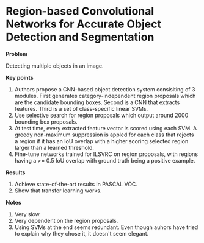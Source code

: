 # Region-based Convolutional Networks for Accurate Object Detection and Segmentation

**Problem**

Detecting multiple objects in an image.

**Key points**

1. Authors propose a CNN-based object detection system consisiting of 3 modules. First generates category-independent region proposals which are the candidate bounding boxes. Second is a CNN that extracts features. Third is a set of class-specific linear SVMs. 
2. Use selective search for region proposals which output around 2000 bounding box proposals.
3. At test time, every extracted feature vector is scored using each SVM. A greedy non-maximum suppression is appled for each class that rejects a region if it has an IoU overlap with a higher scoring selected region larger than a learned threshold.
4. Fine-tune networks trained for ILSVRC on region proposals, with regions having a >= 0.5 IoU overlap with ground truth being a positive example. 

**Results**

1. Achieve state-of-the-art results in PASCAL VOC.
2. Show that transfer learning works.

**Notes**

1. Very slow.
2. Very dependent on the region proposals.
3. Using SVMs at the end seems redundant. Even though auhors have tried to explain why they chose it, it doesn't seem elegant.